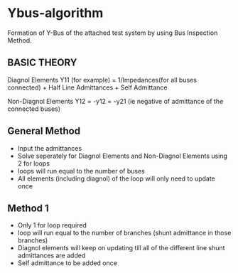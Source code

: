 # Ybus-algorithm
Formation of Y-Bus of the attached test system by using Bus Inspection Method.

BASIC THEORY
------

Diagnol Elements 
Y11 (for example) = 1/Impedances(for all buses connected) + Half Line Admittances + Self Admittance

Non-Diagnol Elements 
Y12 = -y12 = -y21 (ie negative of admittance of the connected buses)

General Method
--------------
  
  - Input the admittances
  - Solve seperately for Diagnol Elements and Non-Diagnol Elements using 2 for loops
  - loops will run equal to the number of buses
  - All elements (including diagnol) of the loop will only need to update once
  
  
Method 1
--------

 - Only 1 for loop required
 - loop will run equal to the number of branches (shunt admittance in those branches)
 - Diagnol elements will keep on updating till all of the different line shunt admittances are added
 - Self admittance to be added once 

